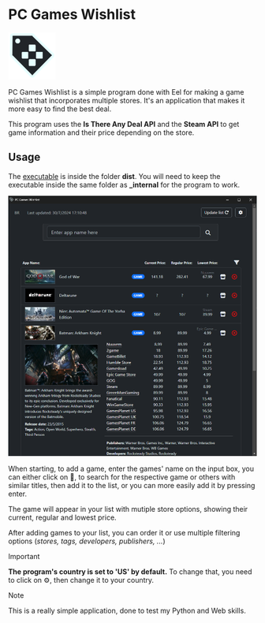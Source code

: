 # PC Games Wishlist 

<img src="web/img/logo.png">

PC Games Wishlist is a simple program done with Eel for making a game wishlist that incorporates multiple stores. It's an application that makes it more easy to find the best deal.

This program uses the **Is There Any Deal API** and the **Steam API** to get game information and their price depending on the store. 

## Usage

The [executable](https://github.com/p42vil/PCGamesWishlist/tree/app) is inside the folder **dist**. You will need to keep the executable inside the same folder as **_internal** for the program to work.

<img src="web/img/example.png" width="750">

When starting, to add a game, enter the games' name on the input box, you can either click on :mag_right:, to search for the respective game or others with similar titles, then add it to the list, or you can more easily add it by pressing enter.

The game will appear in your list with mutiple store options, showing their current, regular and lowest price.

After adding games to your list, you can order it or use multiple filtering options (*stores, tags, developers, publishers, ...*)

> [!IMPORTANT]
> **The program's country is set to 'US' by default.** To change that, you need to click on :gear:, then change it to your country.

> [!NOTE]
> This is a really simple application, done to test my Python and Web skills.


